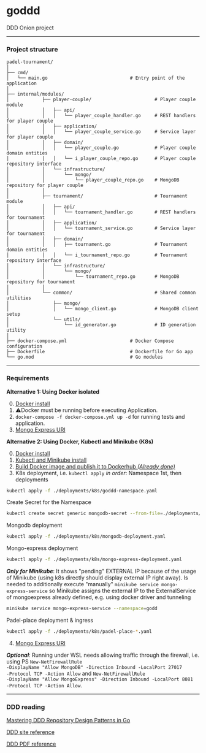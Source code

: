 # goddd
DDD Onion project


---
### Project structure

```plaintext
padel-tournament/
│
├── cmd/
│   └── main.go                              # Entry point of the application
│
├── internal/modules/
│            ├── player-couple/                       # Player couple module
│            │   ├── api/
│            │   │   └── player_couple_handler.go     # REST handlers for player couple
│            │   ├── application/
│            │   │   └── player_couple_service.go     # Service layer for player couple
│            │   ├── domain/
│            │   │   └── player_couple.go             # Player couple domain entities
│            │   │   └── i_player_couple_repo.go      # Player couple repository interface
│            │   └── infrastructure/
│            │       └── mongo/
│            │           └── player_couple_repo.go    # MongoDB repository for player couple
│            │
│            ├── tournament/                          # Tournament module
│            │   ├── api/
│            │   │   └── tournament_handler.go        # REST handlers for tournament
│            │   ├── application/
│            │   │   └── tournament_service.go        # Service layer for tournament
│            │   ├── domain/
│            │   │   ├── tournament.go                # Tournament domain entities
│            │   │   └── i_tournament_repo.go         # Tournament repository interface
│            │   └── infrastructure/
│            │       └── mongo/
│            │           └── tournament_repo.go       # MongoDB repository for tournament
│            │
│            └── common/                              # Shared common utilities
│                ├── mongo/
│                │   └── mongo_client.go              # MongoDB client setup
│                └── utils/
│                    └── id_generator.go              # ID generation utility
│
├── docker-compose.yml                       # Docker Compose configuration
├── Dockerfile                               # Dockerfile for Go app
└── go.mod                                   # Go modules
```


---
### Requirements

**Alternative 1: Using Docker isolated**

0. [Docker install](docs/0_docker-install-in-wsl.txt)
1. ⚠️Docker must be running before executing Application.
2. <code>docker-compose -f docker-compose.yml up -d</code> for running tests and application. 
3. [Mongo Express URI](http://localhost:8081/)

**Alternative 2: Using Docker, Kubectl and Minikube (K8s)**

0. [Docker install](docs/0_docker-install-in-wsl.txt)
1. [Kubectl and Minikube install](docs/1_minikube-install.txt)
2. [Build Docker image and publish it to Dockerhub *(Already done)*](docs/2_build_docker_image_and_publish_it.txt)
3. K8s deployment, i.e. <code>kubectl apply</code> *in order*:
Namespace 1st, then deployments
```bash
kubectl apply -f ./deployments/k8s/goddd-namespace.yaml
```
Create Secret for the Namespace
```bash
kubectl create secret generic mongodb-secret --from-file=./deployments/k8s/mongodb-secret.yaml --namespace=goddd
```
Mongodb deployment
```bash
kubectl apply -f ./deployments/k8s/mongodb-deployment.yaml
```
Mongo-express deployment
```bash
kubectl apply -f ./deployments/k8s/mongo-express-deployment.yaml
```
***Only for Minikube***: It shows "pending" EXTERNAL IP because of the usage of Minikube (using k8s directly should display external IP right away). Is needed to additionally execute "manually" <code>minikube service mongo-express-service</code> so Minikube assigns the external IP to the ExternalService of mongoexpress already defined, 
e.g. using docker driver and tunneling
```bash	
minikube service mongo-express-service --namespace=godd
```
Padel-place deployment & ingress
```bash
kubectl apply -f ./deployments/k8s/padel-place-*.yaml
```
4. [Mongo Express URI](http://localhost:8081/)

***Optional***: Running under WSL needs allowing traffic through the firewall, i.e. 
using PS <code>New-NetFirewallRule -DisplayName "Allow MongoDB" -Direction Inbound -LocalPort 27017 -Protocol TCP -Action Allow</code>
and <code>New-NetFirewallRule -DisplayName "Allow MongoExpress" -Direction Inbound -LocalPort 8081 -Protocol TCP -Action Allow</code>.  



---
### DDD reading

[Mastering DDD Repository Design Patterns in Go](https://medium.com/@yohata/mastering-ddd-repository-design-patterns-in-go-2034486c82b3)

[DDD site reference](https://www.domainlanguage.com/ddd/reference/)

[DDD PDF reference](docs/DDD_Reference_2015-03.pdf)
